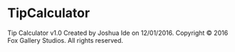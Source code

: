 # TipCalculator
Tip Calculator v1.0
Created by Joshua Ide on 12/01/2016.
Copyright © 2016 Fox Gallery Studios. All rights reserved.
